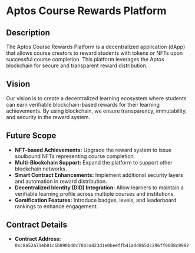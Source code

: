 # Aptos Course Rewards Platform

## Description
The Aptos Course Rewards Platform is a decentralized application (dApp) that allows course creators to reward students with tokens or NFTs upon successful course completion. This platform leverages the Aptos blockchain for secure and transparent reward distribution.

## Vision
Our vision is to create a decentralized learning ecosystem where students can earn verifiable blockchain-based rewards for their learning achievements. By using blockchain, we ensure transparency, immutability, and security in the reward system.

## Future Scope
- **NFT-based Achievements:** Upgrade the reward system to issue soulbound NFTs representing course completion.
- **Multi-Blockchain Support:** Expand the platform to support other blockchain networks.
- **Smart Contract Enhancements:** Implement additional security layers and automation in reward distribution.
- **Decentralized Identity (DID) Integration:** Allow learners to maintain a verifiable learning profile across multiple courses and institutions.
- **Gamification Features:** Introduce badges, levels, and leaderboard rankings to enhance engagement.

## Contract Details
- **Contract Address:** `0xc8a52a71eb01c6b890bd0c7043a423d1e0beeffb41add865dc296ff0008c8982`

